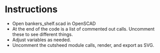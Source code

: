 # Instructions

* Open bankers_shelf.scad in OpenSCAD
* At the end of the code is a list of commented out calls.  Uncomment these to see different things.
* Adjust variables as needed.
* Uncomment the cutsheed module calls, render, and export as SVG.
